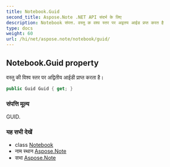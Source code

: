 ```yaml
---
title: Notebook.Guid
second_title: Aspose.Note .NET API संदर्भ के लिए
description: Notebook संपत्त. वस्तु क वश्व स्तर पर अद्वतय आईड प्रप्त करत है
type: docs
weight: 60
url: /hi/net/aspose.note/notebook/guid/
---
```

## Notebook.Guid property

वस्तु की विश्व स्तर पर अद्वितीय आईडी प्राप्त करता है।

```csharp
public Guid Guid { get; }
```

### संपत्ति मूल्य

GUID.

### यह सभी देखें

* class [Notebook](../)
* नाम स्थान [Aspose.Note](../../notebook/)
* सभा [Aspose.Note](../../../)


